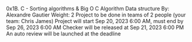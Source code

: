 0x1B. C - Sorting algorithms & Big O
C
Algorithm
Data structure
 By: Alexandre Gautier
 Weight: 2
 Project to be done in teams of 2 people (your team: Chris James)
 Project will start Sep 20, 2023 6:00 AM, must end by Sep 26, 2023 6:00 AM
 Checker will be released at Sep 21, 2023 6:00 PM
 An auto review will be launched at the deadline
